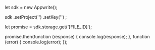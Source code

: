 let sdk = new Appwrite();

sdk
    .setProject('')
    .setKey('')
;

let promise = sdk.storage.get('[FILE_ID]');

promise.then(function (response) {
    console.log(response);
}, function (error) {
    console.log(error);
});